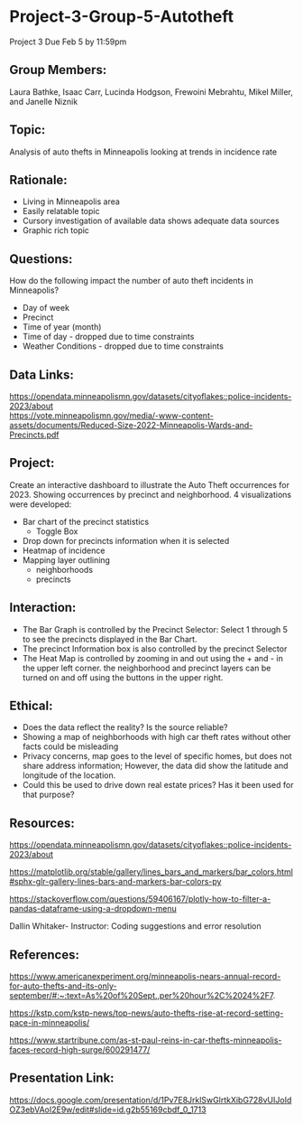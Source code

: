 # Project-3-Group-5-Autotheft
Project 3 Due Feb 5 by 11:59pm
## Group Members: 
Laura Bathke, Isaac Carr, Lucinda Hodgson, Frewoini Mebrahtu, Mikel Miller, and Janelle Niznik
## Topic:
Analysis of auto thefts in Minneapolis looking at trends in incidence rate
## Rationale: 
* Living in Minneapolis area
* Easily relatable topic
* Cursory investigation of available data shows adequate data sources
* Graphic rich topic
## Questions: 
How do the following impact the number of auto theft incidents in Minneapolis?
* Day of week
* Precinct
* Time of year (month)
* Time of day - dropped due to time constraints
* Weather Conditions - dropped due to time constraints
## Data Links: 
https://opendata.minneapolismn.gov/datasets/cityoflakes::police-incidents-2023/about    
https://vote.minneapolismn.gov/media/-www-content-assets/documents/Reduced-Size-2022-Minneapolis-Wards-and-Precincts.pdf
## Project:
Create an interactive dashboard to illustrate the Auto Theft occurrences for 2023.  Showing occurrences by 
precinct and neighborhood.   4 visualizations were developed:
* Bar chart of the precinct statistics
  - Toggle Box
* Drop down for precincts information when it is selected
* Heatmap of incidence
* Mapping layer outlining
  - neighborhoods
  - precincts
## Interaction:
* The Bar Graph is controlled by the Precinct Selector:  Select 1 through 5 to see the precincts displayed in the Bar Chart.
* The precinct Information box is also controlled by the precinct Selector
* The Heat Map is controlled by zooming in and out using the + and - in the upper left corner.  the neighborhood and precinct layers can be turned on and off using the buttons in the upper right.
## Ethical:
* Does the data reflect the reality? Is the source reliable? 
* Showing a map of neighborhoods with high car theft rates without other facts could be misleading
* Privacy concerns, map goes to the level of specific homes, but does not share address information; However, the data did show the latitude and longitude of the location.
* Could this be used to drive down real estate prices? Has it been used for that purpose?
## Resources:
https://opendata.minneapolismn.gov/datasets/cityoflakes::police-incidents-2023/about 

https://matplotlib.org/stable/gallery/lines_bars_and_markers/bar_colors.html#sphx-glr-gallery-lines-bars-and-markers-bar-colors-py

https://stackoverflow.com/questions/59406167/plotly-how-to-filter-a-pandas-dataframe-using-a-dropdown-menu

Dallin Whitaker- Instructor: Coding suggestions and error resolution

## References:
https://www.americanexperiment.org/minneapolis-nears-annual-record-for-auto-thefts-and-its-only-september/#:~:text=As%20of%20Sept.,per%20hour%2C%2024%2F7.

https://kstp.com/kstp-news/top-news/auto-thefts-rise-at-record-setting-pace-in-minneapolis/ 

https://www.startribune.com/as-st-paul-reins-in-car-thefts-minneapolis-faces-record-high-surge/600291477/ 

## Presentation Link:
https://docs.google.com/presentation/d/1Pv7E8JrklSwGlrtkXibG728vUIJoIdOZ3ebVAoI2E9w/edit#slide=id.g2b55169cbdf_0_1713

